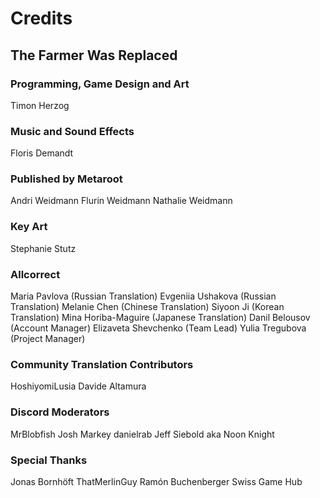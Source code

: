 # Credits

## The Farmer Was Replaced

### Programming, Game Design and Art
Timon Herzog

### Music and Sound Effects
Floris Demandt

### Published by Metaroot
Andri Weidmann
Flurin Weidmann
Nathalie Weidmann

### Key Art
Stephanie Stutz

### Allcorrect
Maria Pavlova (Russian Translation)
Evgeniia Ushakova (Russian Translation)
Melanie Chen (Chinese Translation)
Siyoon Ji (Korean Translation)
Mina Horiba-Maguire (Japanese Translation)
Danil Belousov (Account Manager)
Elizaveta Shevchenko (Team Lead)
Yulia Tregubova (Project Manager)

### Community Translation Contributors
HoshiyomiLusia
Davide Altamura

### Discord Moderators
MrBlobfish
Josh Markey
danielrab
Jeff Siebold aka Noon Knight

### Special Thanks
Jonas Bornhöft
ThatMerlinGuy
Ramón Buchenberger
Swiss Game Hub